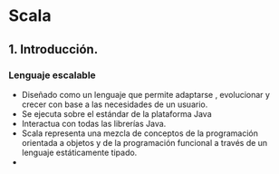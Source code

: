 # Scala
## 1. Introducción.
### Lenguaje escalable
* Diseñado como un lenguaje que permite adaptarse , evolucionar y crecer con base a las necesidades de un usuario.
* Se ejecuta sobre el estándar de la plataforma Java
* Interactua con todas las librerías Java.
* Scala representa una mezcla de conceptos de la programación orientada a objetos y de la programación funcional a través de un lenguaje estáticamente tipado.
*  
<!--stackedit_data:
eyJoaXN0b3J5IjpbLTIwNTQ0OTA3NzMsLTEzODUzNDQxMDQsLT
g1MDU4MTk3OF19
-->